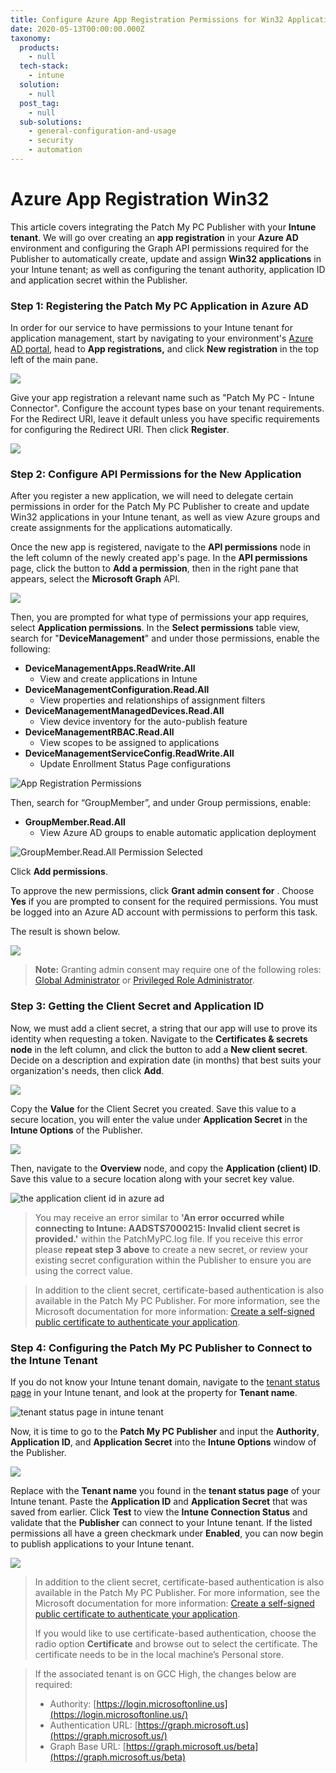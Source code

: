 ```yaml
---
title: Configure Azure App Registration Permissions for Win32 Applications in Intune
date: 2020-05-13T00:00:00.000Z
taxonomy:
  products:
    - null
  tech-stack:
    - intune
  solution:
    - null
  post_tag:
    - null
  sub-solutions:
    - general-configuration-and-usage
    - security
    - automation
---
```


# Azure App Registration Win32

This article covers integrating the Patch My PC Publisher with your **Intune tenant**.  We will go over creating an **app registration** in your **Azure AD** environment and configuring the Graph API permissions required for the Publisher to automatically create, update and assign **Win32 applications** in your Intune tenant; as well as configuring the tenant authority, application ID and application secret within the Publisher.

### Step 1: Registering the Patch My PC Application in Azure AD

In order for our service to have permissions to your Intune tenant for application management, start by navigating to your environment's [Azure AD portal](https://portal.azure.com/#blade/Microsoft_AAD_IAM/ActiveDirectoryMenuBlade/RegisteredApps), head to **App registrations,** and click **New registration** in the top left of the main pane.

![](/_images/azure-app-registration-12.png)

Give your app registration a relevant name such as "Patch My PC - Intune Connector".  Configure the account types base on your tenant requirements.  For the Redirect URI, leave it default unless you have specific requirements for configuring the Redirect URI.  Then click **Register**.

![](/_images/azure-app-registration-7.png)

### Step 2: Configure API Permissions for the New Application

After you register a new application, we will need to delegate certain permissions in order for the Patch My PC Publisher to create and update Win32 applications in your Intune tenant, as well as view Azure groups and create assignments for the applications automatically.

Once the new app is registered, navigate to the **API permissions** node in the left column of the newly created app's page. In the **API permissions** page, click the button to **Add a permission**, then in the right pane that appears, select the **Microsoft Graph** API.

![](/_images/azure-app-registration-11.png)

Then, you are prompted for what type of permissions your app requires, select **Application permissions**. In the **Select permissions** table view, search for "**DeviceManagement**" and under those permissions, enable the following:

* **DeviceManagementApps.ReadWrite.All**
  * View and create applications in Intune
* **DeviceManagementConfiguration.Read.All**
  * View properties and relationships of assignment filters
* **DeviceManagementManagedDevices.Read.All**
  * View device inventory for the auto-publish feature
* **DeviceManagementRBAC.Read.All**
  * View scopes to be assigned to applications
* **DeviceManagementServiceConfig.ReadWrite.All**
  * Update Enrollment Status Page configurations

![App Registration Permissions](/_images/IntuneAppRegPerms.png "App Registration Permissions")

Then, search for “GroupMember”, and under Group permissions, enable:

* **GroupMember.Read.All**
  * View Azure AD groups to enable automatic application deployment

![GroupMember.Read.All Permission Selected](/_images/GroupMemberReadAll.png "GroupMember.Read.All Permission Selected")

Click **Add permissions**.

To approve the new permissions, click **Grant admin consent for** . Choose **Yes** if you are prompted to consent for the required permissions.  You must be logged into an Azure AD account with permissions to perform this task.

The result is shown below.

![](/_images/azure-app-registration-14.png)

> **Note:** Granting admin consent may require one of the following roles: [Global Administrator](https://docs.microsoft.com/en-us/azure/active-directory/roles/permissions-reference#global-administrator) or [Privileged Role Administrator](https://docs.microsoft.com/en-us/azure/active-directory/roles/permissions-reference#privileged-role-administrator).

### Step 3: Getting the Client Secret and Application ID

Now, we must add a client secret, a string that our app will use to prove its identity when requesting a token.  Navigate to the **Certificates & secrets node** in the left column, and click the button to add a **New client secret**. Decide on a description and expiration date (in months) that best suits your organization's needs, then click **Add**.

![](/_images/azure-app-registration-10.png)

Copy the **Value** for the Client Secret you created. Save this value to a secure location, you will enter the value under **Application Secret** in the **Intune Options** of the Publisher.

![](/_images/azure-app-registration-6.png)

Then, navigate to the **Overview** node, and copy the **Application (client) ID**.  Save this value to a secure location along with your secret key value.

![the application client id in azure ad](/_images/application-client-id.png "the application client id in azure ad")

> You may receive an error similar to **'An error occurred while connecting to Intune: AADSTS7000215: Invalid client secret is provided.'** within the PatchMyPC.log file. If you receive this error please **repeat step 3 above** to create a new secret, or review your existing secret configuration within the Publisher to ensure you are using the correct value.

> In addition to the client secret, certificate-based authentication is also available in the Patch My PC Publisher. For more information, see the Microsoft documentation for more information: [Create a self-signed public certificate to authenticate your application](https://docs.microsoft.com/en-us/azure/active-directory/develop/howto-create-self-signed-certificate).

### Step 4: Configuring the Patch My PC Publisher to Connect to the Intune Tenant

If you do not know your Intune tenant domain, navigate to the [tenant status page](https://devicemanagement.microsoft.com/#blade/Microsoft_Intune_DeviceSettings/TenantAdminMenu/tenantStatus) in your Intune tenant, and look at the property for **Tenant name**.

![tenant status page in intune tenant](/_images/tenant-status.png "tenant status page in intune tenant")

Now, it is time to go to the **Patch My PC Publisher** and input the **Authority**, **Application ID**, and **Application Secret** into the **Intune Options** window of the Publisher.

![](/_images/azure-app-registration-16.png)

Replace with the **Tenant name** you found in the **tenant status page** of your Intune tenant.  Paste the **Application ID** and **Application Secret** that was saved from earlier.  Click **Test** to view the **Intune Connection Status** and validate that the **Publisher** can connect to your Intune tenant.  If the listed permissions all have a green checkmark under **Enabled**, you can now begin to publish applications to your Intune tenant.

![](/_images/azure-app-registration-15.png)

> In addition to the client secret, certificate-based authentication is also available in the Patch My PC Publisher. For more information, see the Microsoft documentation for more information: [Create a self-signed public certificate to authenticate your application](https://docs.microsoft.com/en-us/azure/active-directory/develop/howto-create-self-signed-certificate).
>
> If you would like to use certificate-based authentication, choose the radio option **Certificate** and browse out to select the certificate. The certificate needs to be in the local machine’s Personal store.

> If the associated tenant is on GCC High, the changes below are required:
>
> * Authority: [https://login.microsoftonline.us](https://login.microsoftonline.us/)
> * Authentication URL: [https://graph.microsoft.us](https://graph.microsoft.us/)
> * Graph Base URL: [https://graph.microsoft.us/beta](https://graph.microsoft.us/beta)